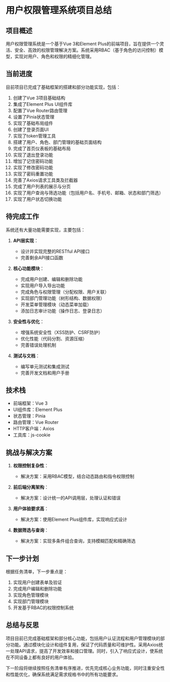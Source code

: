 # 用户权限管理系统项目总结

## 项目概述

用户权限管理系统是一个基于Vue 3和Element Plus的前端项目，旨在提供一个灵活、安全、高效的权限管理解决方案。系统采用RBAC（基于角色的访问控制）模型，实现对用户、角色和权限的精细化管理。

## 当前进度

目前项目已完成了基础框架的搭建和部分功能实现，包括：

1. 创建了Vue 3项目基础结构
2. 集成了Element Plus UI组件库
3. 配置了Vue Router路由管理
4. 设置了Pinia状态管理
5. 实现了基础布局组件
6. 创建了登录页面UI
7. 实现了token管理工具
8. 搭建了用户、角色、部门管理的基础页面结构
9. 完成了首页仪表板的基础布局
10. 实现了退出登录功能
11. 增加了记住密码功能
12. 实现了修改密码功能
13. 实现了密码重置功能
14. 完善了Axios请求工具类及拦截器
15. 完成了用户列表的展示与分页
16. 实现了用户查询与筛选功能（包括用户名、手机号、邮箱、状态和部门筛选）
17. 实现了用户状态切换功能

## 待完成工作

系统还有大量功能需要实现，主要包括：

1. **API层实现**：
   - 设计并实现完整的RESTful API接口
   - 完善剩余API接口函数

2. **核心功能模块**：
   - 完成用户创建、编辑和删除功能
   - 实现用户导入导出功能
   - 完成角色与权限管理（分配权限、用户关联）
   - 实现部门管理功能（树形结构、数据权限）
   - 开发菜单管理模块（动态菜单加载）
   - 添加日志审计功能（操作日志、登录日志）

3. **安全性与优化**：
   - 增强系统安全性（XSS防护、CSRF防护）
   - 优化性能（代码分割、资源压缩）
   - 完善错误处理机制

4. **测试与文档**：
   - 编写单元测试和集成测试
   - 完善开发文档和用户手册

## 技术栈

- 前端框架：Vue 3
- UI组件库：Element Plus
- 状态管理：Pinia
- 路由管理：Vue Router
- HTTP客户端：Axios
- 工具库：js-cookie

## 挑战与解决方案

1. **权限控制复杂性**：
   - 解决方案：采用RBAC模型，结合动态路由和指令权限控制

2. **前后端分离架构**：
   - 解决方案：设计统一的API调用层，处理认证和错误

3. **用户体验要求高**：
   - 解决方案：使用Element Plus组件库，实现响应式设计

4. **数据筛选与查询**：
   - 解决方案：实现多条件组合查询，支持模糊匹配和精确筛选

## 下一步计划

根据任务清单，下一步重点是：

1. 实现用户创建表单及验证
2. 完成用户编辑和删除功能
3. 实现角色管理模块
4. 实现部门管理模块
5. 开发基于RBAC的权限控制系统

## 总结与反思

项目目前已完成基础框架和部分核心功能，包括用户认证流程和用户管理模块的部分功能。通过模块化设计和组件复用，保证了代码质量和可维护性。采用Axios统一处理API请求，提高了开发效率和接口管理。同时，引入了响应式设计，使系统在不同设备上都有良好的用户体验。

下一阶段将继续按照任务清单有序推进，优先完成核心业务功能，同时注重安全性和性能优化，确保系统满足需求规格书中的所有功能要求。 